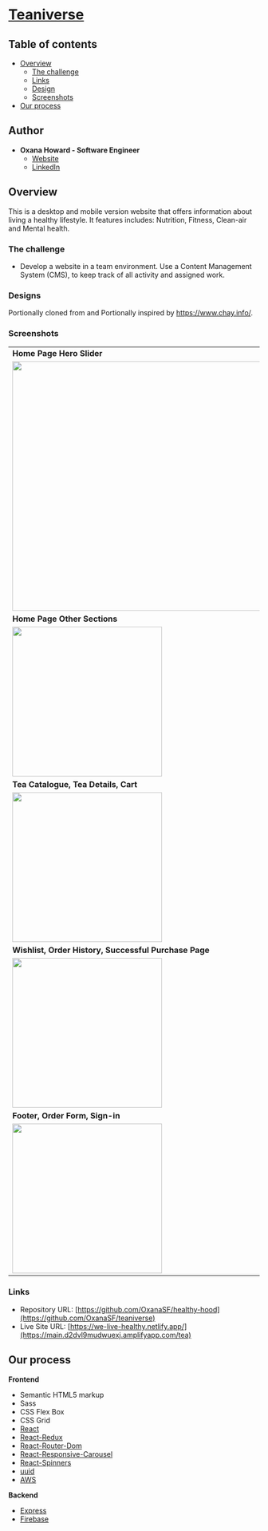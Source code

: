 # [Teaniverse](https://main.d2dvl9mudwuexj.amplifyapp.com/tea)

## Table of contents

- [Overview](#overview)
  - [The challenge](#the-challenge)
  - [Links](#links)
  - [Design](#designs)
  - [Screenshots](#screenshots)
- [Our process](#our-process)

## Author

- **Oxana Howard - Software Engineer**
  - [Website](https://oxana-howard.com/)
  - [LinkedIn](https://www.linkedin.com/in/oxana-howard/)

## Overview

This is a desktop and mobile version website that offers information about living a healthy lifestyle. It features includes: Nutrition, Fitness, Clean-air and Mental health.

### The challenge

- Develop a website in a team environment. Use a Content Management System (CMS), to keep track of all activity and assigned work.

### Designs

Portionally cloned from and Portionally inspired by https://www.chay.info/.

### Screenshots

<table>
  <tr>
    <td><b>Home Page Hero Slider</td>     
  </tr>
  <tr>
    <td valign="top"><img src="https://user-images.githubusercontent.com/49917973/210161139-7f6c9ce3-8b0c-4f4c-93db-ed0db5952d01.png" width="500" /></td>
    <td valign="top"><img src="https://user-images.githubusercontent.com/49917973/210161161-60ee7aa1-f514-418a-9ecf-303cd0d6d652.png" width="500" /></td>
    <td valign="top"><img src="https://user-images.githubusercontent.com/49917973/210161189-741a997b-ff4d-4f8a-9c73-e9ee955ee268.png" width="500"/></td>
    <td valign="top"><img src="https://user-images.githubusercontent.com/49917973/210161223-ba33952f-a9ed-4f7e-b2ae-52e6c8c21912.png" width="500"/></td>
  </tr>
  <tr>
    <td><b>Home Page Other Sections</td>
  </tr>
  <tr>
    <td valign="top"><img src="https://user-images.githubusercontent.com/49917973/210161281-1f4d3197-4ba4-455b-81ce-a63dd3a79b6c.png" width="300" /></td>
    <td valign="top"><img src="https://user-images.githubusercontent.com/49917973/210161305-3ad5c3bc-5951-4cdb-99f7-cc4cfa4ba3b2.png" width="300" /></td>
    <td valign="top"><img src="https://user-images.githubusercontent.com/49917973/210161327-551de589-79ab-434a-a2c5-d24c31f9c681.png" width="300"/></td>
    <td valign="top"><img src="https://user-images.githubusercontent.com/49917973/210161345-7eaa95f1-f77a-4868-a4c6-5700e17a59a7.png" width="300"/></td>
  </tr>
 
  <tr>
    <td><b>Tea Catalogue, Tea Details, Cart </td>
  <tr>
    <td valign="top"><img src="https://user-images.githubusercontent.com/49917973/210161411-38a7f491-1b20-4a2e-8c9a-fc63f264d8fc.png" width="300" /></td>
    <td valign="top"><img src="https://user-images.githubusercontent.com/49917973/210161506-87a00c63-82cc-45e3-ae49-513ea53063ab.png" width="300" /></td>
    <td valign="top"><img src="https://user-images.githubusercontent.com/49917973/210161477-f6a4092d-6d18-4d0a-b4e1-58d9e5bfd456.png" width="300" /></td>
    <td valign="top"><img src="https://user-images.githubusercontent.com/49917973/210161727-21bc758d-454f-4dcc-acc0-de6c925e263b.png" width="300" /></td>
  </tr>
      
  <tr>
    <td><b>Wishlist, Order History, Successful Purchase Page </td>
  <tr>
    <td valign="top"><img src="https://user-images.githubusercontent.com/49917973/210161777-b687b8ec-08e6-47f0-a6e9-deecc4e467bd.png" width="300" /></td>
    <td valign="top"><img src="https://user-images.githubusercontent.com/49917973/210161782-a3d5f741-25e5-4f25-b9a0-ae135717e843.png" width="300" /></td>
    <td valign="top"><img src="https://user-images.githubusercontent.com/49917973/210161797-31bec9a8-ad5b-4cd8-839e-25f4272f5c7d.png" width="300" /></td>
  </tr>
      
  <tr>
    <td><b>Footer, Order Form, Sign-in </td>     
  </tr>
  <tr>
    <td valign="top"><img src="https://user-images.githubusercontent.com/49917973/210161381-9b91e0c2-f2f0-4dc4-9f64-386b38efaba1.png" width="300" /></td>
    <td valign="top"><img src="https://user-images.githubusercontent.com/49917973/210161790-8b05c41f-a58a-42cc-807d-7e84cd2b6231.png" width="300" /></td>
  </tr>
      
      
 </table>

### Links

- Repository URL: [https://github.com/OxanaSF/healthy-hood](https://github.com/OxanaSF/teaniverse)
- Live Site URL: [https://we-live-healthy.netlify.app/](https://main.d2dvl9mudwuexj.amplifyapp.com/tea)

## Our process

**Frontend**

- Semantic HTML5 markup
- Sass
- CSS Flex Box
- CSS Grid
- [React](https://reactjs.org/)
- [React-Redux](https://redux.js.org/usage/)
- [React-Router-Dom](https://www.npmjs.com/package/react-router-dom)
- [React-Responsive-Carousel](https://www.npmjs.com/package/react-responsive-carousel)
- [React-Spinners](https://www.npmjs.com/package/react-spinners)
- [uuid](https://www.npmjs.com/package/uuid)
- [AWS](https://aws.amazon.com/)

**Backend**

- [Express](https://www.npmjs.com/package/express)
- [Firebase](https://firebase.google.com/)
